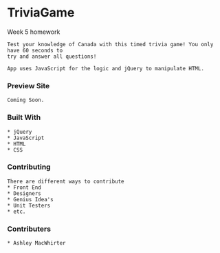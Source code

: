 # TriviaGame
Week 5 homework

 ```
Test your knowledge of Canada with this timed trivia game! You only have 60 seconds to
try and answer all questions!

App uses JavaScript for the logic and jQuery to manipulate HTML.
 ```

### Preview Site

```
Coming Soon.
```


### Built With

```
* jQuery
* JavaScript
* HTML
* CSS

```

### Contributing

```
There are different ways to contribute
* Front End
* Designers
* Genius Idea's
* Unit Testers
* etc.
```

### Contributers

```
* Ashley MacWhirter
```


